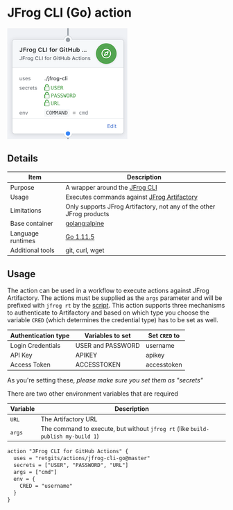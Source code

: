 # JFrog CLI (Go) action

![action](./jfrogcli.png)

## Details

| Item              | Description                                                                  |
|-------------------|------------------------------------------------------------------------------|
| Purpose           | A wrapper around the [JFrog CLI](https://jfrog.com/getcli/)                  |
| Usage             | Executes commands against [JFrog Artifactory](https://jfrog.com/artifactory) |
| Limitations       | Only supports JFrog Artifactory, not any of the other JFrog products         |
| Base container    | [golang:alpine](https://hub.docker.com/_/golang?tab=description)             |
| Language runtimes | [Go 1.11.5](https://golang.org/doc/go1.11)                                   |
| Additional tools  | git, curl, wget                                                              |

## Usage

The action can be used in a workflow to execute actions against JFrog Artifactory. The actions must be supplied as the `args` parameter and will be prefixed with `jfrog rt` by the [script](./entrypoint.sh). This action supports three mechanisms to authenticate to Artifactory and based on which type you choose the variable `CRED` (which determines the credential type) has to be set as well.

| Authentication type | Variables to set  | Set `CRED` to |
|---------------------|-------------------|---------------|
| Login Credentials   | USER and PASSWORD | username      |
| API Key             | APIKEY            | apikey        |
| Access Token        | ACCESSTOKEN       | accesstoken   |

As you're setting these, _please make sure you set them as "secrets"_

There are two other environment variables that are required

| Variable | Description                                                                      |
|----------|----------------------------------------------------------------------------------|
| `URL`    | The Artifactory URL                                                              |
| `args`   | The command to execute, but without `jfrog rt` (like `build-publish my-build 1`) |

```hcl
action "JFrog CLI for GitHub Actions" {
  uses = "retgits/actions/jfrog-cli-go@master"
  secrets = ["USER", "PASSWORD", "URL"]
  args = ["cmd"]
  env = {
    CRED = "username"
  }
}
```
